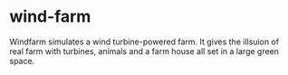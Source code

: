 # wind-farm
Windfarm simulates a wind turbine-powered farm. It gives the illsuion
of real farm with turbines, animals and a farm house all set in a large green 
space.
